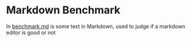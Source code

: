 # Markdown Benchmark

In [benchmark.md](./benchmark.md) is some text in Markdown, used to judge if a markdown editor is good or not
